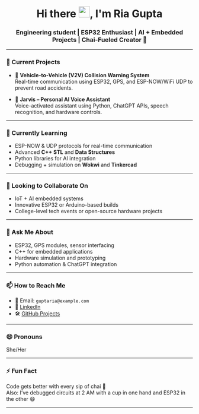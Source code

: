 <h1 align="center">Hi there <img src="https://media.giphy.com/media/hvRJCLFzcasrR4ia7z/giphy.gif" width="30px">, I'm Ria Gupta</h1>
<h3 align="center">Engineering student | ESP32 Enthusiast | AI + Embedded Projects | Chai-Fueled Creator 🍵</h3>

---

### 🔭 Current Projects

- 🚗 **Vehicle-to-Vehicle (V2V) Collision Warning System**  
  Real-time communication using ESP32, GPS, and ESP-NOW/WiFi UDP to prevent road accidents.

- 🤖 **Jarvis – Personal AI Voice Assistant**  
  Voice-activated assistant using Python, ChatGPT APIs, speech recognition, and hardware controls.

---

### 🌱 Currently Learning

- ESP-NOW & UDP protocols for real-time communication  
- Advanced **C++ STL** and **Data Structures**  
- Python libraries for AI integration  
- Debugging + simulation on **Wokwi** and **Tinkercad**

---

### 👯 Looking to Collaborate On

- IoT + AI embedded systems  
- Innovative ESP32 or Arduino-based builds  
- College-level tech events or open-source hardware projects

---

### 💬 Ask Me About

- ESP32, GPS modules, sensor interfacing  
- C++ for embedded applications  
- Hardware simulation and prototyping  
- Python automation & ChatGPT integration

---

### 📫 How to Reach Me

- 📧 Email: `guptaria@example.com`  
- 💼 [LinkedIn](https://linkedin.com/in/your-profile)  
- 🛠️ [GitHub Projects](https://github.com/your-username)

---

### 😄 Pronouns

She/Her

---

### ⚡ Fun Fact

Code gets better with every sip of chai 🍵  
Also: I’ve debugged circuits at 2 AM with a cup in one hand and ESP32 in the other 😄

---
